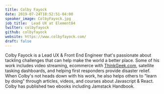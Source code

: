 ```yaml
---
title: Colby Fayock
date: 2019-07-24T18:52:51-04:00
speaker_image: ColbyFayock.jpg
job_title:  Lead UX at Element84
twitter: colbyfayock
github: colbyfayock
website: https://www.colbyfayock.com/
draft: false
---
```


Colby Fayock is a Lead UX & Front End Engineer that's passionate about tackling challenges that can help make the world a better place. Some of his work includes video streaming, ecommerce with [ThinkGeek.com](http://thinkgeek.com/), satellite tasking dashboards, and helping first responders provide disaster relief. When Colby's not heads down with his work, he also helps others to "learn by doing" through articles, videos, and courses about Javascript & React. Colby has published two ebooks including Jamstack Handbook.
